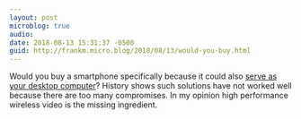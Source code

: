 ```yaml
---
layout: post
microblog: true
audio: 
date: 2018-08-13 15:31:37 -0500
guid: http://frankm.micro.blog/2018/08/13/would-you-buy.html
---
```

Would you buy a smartphone specifically because it could also [serve as your desktop computer](https://www.theverge.com/2018/8/13/17675072/galaxy-note-smartphone-software-feature-history-computer)? History shows such solutions have not worked well because there are too many compromises. In my opinion high performance wireless video is the missing ingredient.
